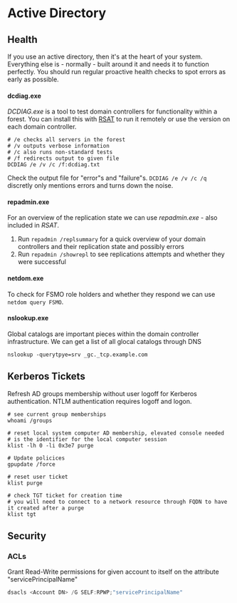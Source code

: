 # Active Directory

## Health
If you use an active directory, then it's at the heart of your system. Everything else is - normally - built around it and needs it to function perfectly. You should run regular proactive health checks to spot errors as early as possible.

#### dcdiag.exe
_DCDIAG.exe_ is a tool to test domain controllers for functionality within a forest. You can install this with [RSAT](https://support.microsoft.com/en-us/help/2693643/remote-server-administration-tools-rsat-for-windows-operating-systems) to run it remotely or use the version on each domain controller.
```shell
# /e checks all servers in the forest
# /v outputs verbose information
# /c also runs non-standard tests
# /f redirects output to given file
DCDIAG /e /v /c /f:dcdiag.txt
```
Check the output file for "error"s and "failure"s. `DCDIAG /e /v /c /q` discretly only mentions errors and turns down the noise.

#### repadmin.exe
For an overview of the replication state we can use _repadmin.exe_ - also included in _RSAT_. 
1. Run `repadmin /replsummary` for a quick overview of your domain controllers and their replication state and possibly errors
2. Run `repadmin /showrepl` to see replications attempts and whether they were successful

#### netdom.exe
To check for FSMO role holders and whether they respond we can use `netdom query FSMO`.

#### nslookup.exe
Global catalogs are important pieces within the domain controller infrastructure. We can get a list of all glocal catalogs through DNS
```shell
nslookup -querytpye=srv _gc._tcp.example.com
```

## Kerberos Tickets
Refresh AD groups membership without user logoff for Kerberos authentication. NTLM authentication requires logoff and logon.

```shell
# see current group memberships
whoami /groups

# reset local system computer AD membership, elevated console needed
# is the identifier for the local computer session
klist -lh 0 -li 0x3e7 purge

# Update policices
gpupdate /force

# reset user ticket
klist purge

# check TGT ticket for creation time
# you will need to connect to a network resource through FQDN to have it created after a purge
klist tgt
```

## Security

### ACLs
Grant Read-Write permissions for given account to itself on the attribute "servicePrincipalName"
```powershell
dsacls <Account DN> /G SELF:RPWP;"servicePrincipalName" 
```
